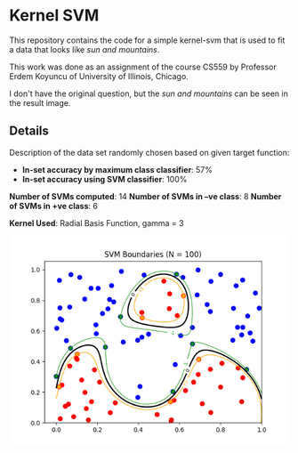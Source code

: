 # Kernel SVM

This repository contains the code for a simple kernel-svm that is used to fit a data that looks like *sun and mountains*. 

This work was done as an assignment of the course CS559 by Professor Erdem Koyuncu of University of Illinois, Chicago.

I don't have the original question, but the *sun and mountains* can be seen in the result image.

## Details 
Description of the data set randomly chosen based on given target function:  
* **In-set accuracy by maximum class classifier**: 57%
* **In-set accuracy using SVM classifier**: 100%

**Number of SVMs computed**: 14
**Number of SVMs in –ve class**: 8
**Number of SVMs in +ve class**: 6

**Kernel Used**: Radial Basis Function, gamma = 3

![sun and mountains](https://github.com/ElefHead/kernel-svm/blob/master/svm_boundaries.png "Sun and Mountains")
